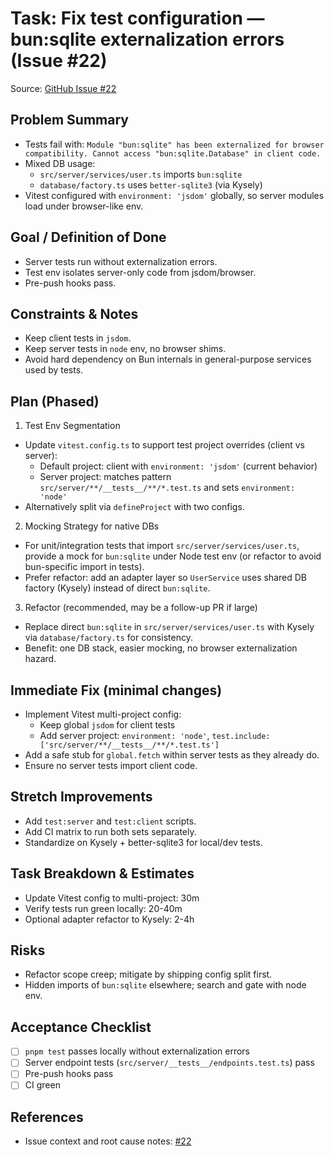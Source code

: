 # Task: Fix test configuration — bun:sqlite externalization errors (Issue #22)

Source: [GitHub Issue #22](https://github.com/rollercoaster-dev/openbadges-system/issues/22)

## Problem Summary

- Tests fail with: `Module "bun:sqlite" has been externalized for browser compatibility. Cannot access "bun:sqlite.Database" in client code.`
- Mixed DB usage:
  - `src/server/services/user.ts` imports `bun:sqlite`
  - `database/factory.ts` uses `better-sqlite3` (via Kysely)
- Vitest configured with `environment: 'jsdom'` globally, so server modules load under browser-like env.

## Goal / Definition of Done

- Server tests run without externalization errors.
- Test env isolates server-only code from jsdom/browser.
- Pre-push hooks pass.

## Constraints & Notes

- Keep client tests in `jsdom`.
- Keep server tests in `node` env, no browser shims.
- Avoid hard dependency on Bun internals in general-purpose services used by tests.

## Plan (Phased)

1. Test Env Segmentation

- Update `vitest.config.ts` to support test project overrides (client vs server):
  - Default project: client with `environment: 'jsdom'` (current behavior)
  - Server project: matches pattern `src/server/**/__tests__/**/*.test.ts` and sets `environment: 'node'`
- Alternatively split via `defineProject` with two configs.

2. Mocking Strategy for native DBs

- For unit/integration tests that import `src/server/services/user.ts`, provide a mock for `bun:sqlite` under Node test env (or refactor to avoid bun-specific import in tests).
- Prefer refactor: add an adapter layer so `UserService` uses shared DB factory (Kysely) instead of direct `bun:sqlite`.

3. Refactor (recommended, may be a follow-up PR if large)

- Replace direct `bun:sqlite` in `src/server/services/user.ts` with Kysely via `database/factory.ts` for consistency.
- Benefit: one DB stack, easier mocking, no browser externalization hazard.

## Immediate Fix (minimal changes)

- Implement Vitest multi-project config:
  - Keep global `jsdom` for client tests
  - Add server project: `environment: 'node'`, `test.include: ['src/server/**/__tests__/**/*.test.ts']`
- Add a safe stub for `global.fetch` within server tests as they already do.
- Ensure no server tests import client code.

## Stretch Improvements

- Add `test:server` and `test:client` scripts.
- Add CI matrix to run both sets separately.
- Standardize on Kysely + better-sqlite3 for local/dev tests.

## Task Breakdown & Estimates

- Update Vitest config to multi-project: 30m
- Verify tests run green locally: 20-40m
- Optional adapter refactor to Kysely: 2-4h

## Risks

- Refactor scope creep; mitigate by shipping config split first.
- Hidden imports of `bun:sqlite` elsewhere; search and gate with node env.

## Acceptance Checklist

- [ ] `pnpm test` passes locally without externalization errors
- [ ] Server endpoint tests (`src/server/__tests__/endpoints.test.ts`) pass
- [ ] Pre-push hooks pass
- [ ] CI green

## References

- Issue context and root cause notes: [#22](https://github.com/rollercoaster-dev/openbadges-system/issues/22)
